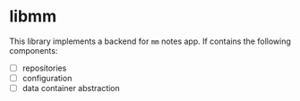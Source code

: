 # libmm

This library implements a backend for `mm` notes app.
If contains the following components:

- [ ] repositories
- [ ] configuration
- [ ] data container abstraction
